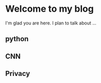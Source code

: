 # Welcome to my blog

I'm glad you are here. I plan to talk about ...

## python

## CNN

## Privacy
